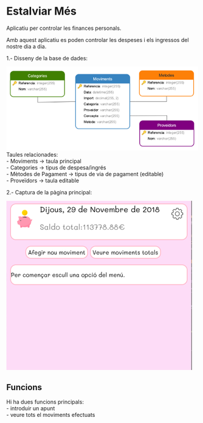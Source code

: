 # Estalviar Més #

Aplicatiu per controlar les finances personals.

Amb aquest aplicatiu es poden controlar les despeses i els ingressos del nostre dia a dia.

 1.- Disseny de la base de dades:

 ![Screenshot](images/BD.png)<br>
    Taules relacionades:<br>
        - Moviments -> taula principal<br>
        - Categories -> tipus de despesa/ingrés<br>
        - Mètodes de Pagament -> tipus de via de pagament (editable)<br>
        - Proveïdors -> taula editable

 2.- Captura de la pàgina principal:
 
![Screenshot](images/screenshot_1.png)

## Funcions ##

Hi ha dues funcions principals:<br>
        - introduir un apunt<br>
        - veure tots el moviments efectuats<br>

